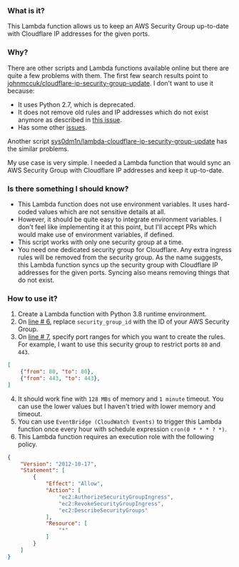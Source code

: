 ### What is it?
This Lambda function allows us to keep an AWS Security Group up-to-date with Cloudflare IP addresses for the given ports.

### Why?
There are other scripts and Lambda functions available online but there are quite a few problems with them. The first few search results point to [johnmccuk/cloudflare-ip-security-group-update](https://github.com/johnmccuk/cloudflare-ip-security-group-update). I don't want to use it because:

- It uses Python 2.7, which is deprecated.
- It does not remove old rules and IP addresses which do not exist anymore as described in [this issue](https://github.com/johnmccuk/cloudflare-ip-security-group-update/issues/3).
- Has some other [issues](https://github.com/johnmccuk/cloudflare-ip-security-group-update/issues/2).

Another script [sys0dm1n/lambda-cloudflare-ip-security-group-update](https://github.com/sys0dm1n/lambda-cloudflare-ip-security-group-update) has the similar problems.

My use case is very simple. I needed a Lambda function that would sync an AWS Security Group with Cloudflare IP addresses and keep it up-to-date.

### Is there something I should know?
- This Lambda function does not use environment variables. It uses hard-coded values which are not sensitive details at all.
- However, it should be quite easy to integrate environment variables. I don't feel like implementing it at this point, but I'll accept PRs which would make use of environment variables, if defined.
- This script works with only one security group at a time.
- You need one dedicated security group for Cloudflare. Any extra ingress rules will be removed from the security group. As the name suggests, this Lambda function syncs up the security group with Cloudflare IP addresses for the given ports. Syncing also means removing things that do not exist.

### How to use it?
1. Create a Lambda function with Python 3.8 runtime environment. 
2. On [line # 6](https://github.com/mukarramkhalid/sync-security-group-with-cloudflare-ip-addresses/blob/cfa440818287593006e60ef714222a7c564719b6/sync-security-group-with-cloudflare-ip-addresses.py#L6), replace `security_group_id` with the ID of your AWS Security Group.
3. On [line # 7](https://github.com/mukarramkhalid/sync-security-group-with-cloudflare-ip-addresses/blob/cfa440818287593006e60ef714222a7c564719b6/sync-security-group-with-cloudflare-ip-addresses.py#L7-L10), specify port ranges for which you want to create the rules. For example, I want to use this security group to restrict ports `80` and `443`. 
```json
[
    {"from": 80, "to": 80},
    {"from": 443, "to": 443},
]
```
4. It should work fine with `128 MBs` of memory and `1 minute` timeout. You can use the lower values but I haven't tried with lower memory and timeout.
5. You can use `EventBridge (CloudWatch Events)` to trigger this Lambda function once every hour with schedule expression `cron(0 * * * ? *)`. 
6. This Lambda function requires an execution role with the following policy.
```json
{
    "Version": "2012-10-17",
    "Statement": [
        {
            "Effect": "Allow",
            "Action": [
                "ec2:AuthorizeSecurityGroupIngress",
                "ec2:RevokeSecurityGroupIngress",
                "ec2:DescribeSecurityGroups"
            ],
            "Resource": [
                "*"
            ]
        }
    ]
}
```
